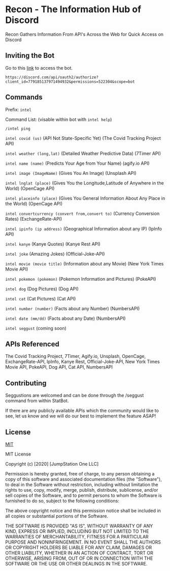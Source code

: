 # Recon - The Information Hub of Discord

Recon Gathers Information From API's Across the Web for Quick Access on Discord

## Inviting the Bot

Go to this [link](https://discord.com/api/oauth2/authorize?client_id=779185137971494932&permissions=522304&scope=bot) to access the bot.

```
https://discord.com/api/oauth2/authorize?client_id=779185137971494932&permissions=522304&scope=bot
```

## Commands

Prefix: `intel`

Command List: (visable within bot with  `intel help`)

`/intel ping`

`intel covid (us)` (API Not State-Specific Yet) (The Covid Tracking Project API)

`intel weather (long,lat)` (Detailed Weather Predictive Data) (7Timer API)

`intel name (name)` (Predicts Your Age from Your Name) (agify.io API)

`intel image (ImageName)` (Gives You An Image) (Unsplash API)

`intel lnglat (place)` (Gives You the Longitude,Latitude of Anywhere in the World) (OpenCage API)

`intel placeinfo (place)` (Gives You General Information About Any Place in the World) (OpenCage API)

`intel convertcurrency (convert from,convert to)` (Currency Conversion Rates) (ExchangeRate-API)

`intel ipinfo (ip address)` (Geographical Information about any IP) (IpInfo API)

`intel kanye` (Kanye Quotes) (Kanye Rest API)

`intel joke` (Amazing Jokes) (Official-Joke-API)

`intel movie (movie title)` (Information about any Movie) (New York Times Movie API)

`intel pokemon (pokemon)` (Pokemon Information and Pictures) (PokeAPI)

`intel dog` (Dog Pictures) (Dog API)

`intel cat` (Cat Pictures) (Cat API)

`intel number (number)` (Facts about any Number) (NumbersAPI)

`intel date (mm/dd)` (Facts about any Date) (NumbersAPI)

`intel seggust` (coming soon)


## APIs Referenced
The Covid Tracking Project, 7Timer, Agify.io, Unsplash, OpenCage, ExchangeRate-API, IpInfo, Kanye Rest, Official-Joke-API, New York Times Movie API, PokeAPI, Dog API, Cat API, NumbersAPI

## Contributing
Seggustions are welcomed and can be done through the /seggust command from within StatBot.

If there are any publicly available APIs which the community would like to see, let us know and we will do our best to implement the feature ASAP!

## License
[MIT](https://choosealicense.com/licenses/mit/)

MIT License

Copyright (c) [2020] [JumpStation One LLC]

Permission is hereby granted, free of charge, to any person obtaining a copy
of this software and associated documentation files (the "Software"), to deal
in the Software without restriction, including without limitation the rights
to use, copy, modify, merge, publish, distribute, sublicense, and/or sell
copies of the Software, and to permit persons to whom the Software is
furnished to do so, subject to the following conditions:

The above copyright notice and this permission notice shall be included in all
copies or substantial portions of the Software.

THE SOFTWARE IS PROVIDED "AS IS", WITHOUT WARRANTY OF ANY KIND, EXPRESS OR
IMPLIED, INCLUDING BUT NOT LIMITED TO THE WARRANTIES OF MERCHANTABILITY,
FITNESS FOR A PARTICULAR PURPOSE AND NONINFRINGEMENT. IN NO EVENT SHALL THE
AUTHORS OR COPYRIGHT HOLDERS BE LIABLE FOR ANY CLAIM, DAMAGES OR OTHER
LIABILITY, WHETHER IN AN ACTION OF CONTRACT, TORT OR OTHERWISE, ARISING FROM,
OUT OF OR IN CONNECTION WITH THE SOFTWARE OR THE USE OR OTHER DEALINGS IN THE
SOFTWARE.
